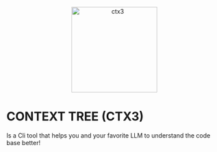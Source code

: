 <p align="center">
  <img width="200" alt="ctx3" src="https://github.com/user-attachments/assets/7cca9bd3-5587-4df0-a7c1-c5b4323d6a8e" />
</p>

# CONTEXT TREE (CTX3)
Is a Cli tool that helps you and your favorite LLM to understand the code base better!
